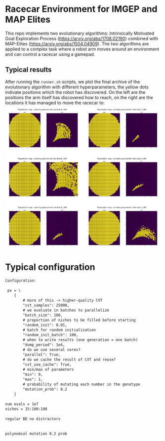 # Racecar Environment for IMGEP and MAP Elites
This repo implements two evolutionary algorithms: Intrinsically Motivated Goal Exploration Process (https://arxiv.org/abs/1708.02190) combined with MAP-Elites (https://arxiv.org/abs/1504.04909). The two algorithms are applied to a complex task where a robot arm moves around an environment and can control a racecar using a gamepad. 

## Typical results
After running the `runner.sh` scripts, we plot the final archive of the evolutionary algorithm with different hyperparameters, the yellow dots indivate positions which the robot has discovered. On the left are the positions the arm itself has discovered how to reach, on the right are the locations it has managed to move the racecar to:
![Final archives](readme_img/final_archive_racecar.png)

# Typical configuration
```
Configuration:

 px = \
    {
        # more of this -> higher-quality CVT
        "cvt_samples": 25000,
        # we evaluate in batches to parallelize
        "batch_size": 100,
        # proportion of niches to be filled before starting
        "random_init": 0.01,
        # batch for random initialization
        "random_init_batch": 100,
        # when to write results (one generation = one batch)
        "dump_period": 1e4,
        # do we use several cores?
        "parallel": True,
        # do we cache the result of CVT and reuse?
        "cvt_use_cache": True,
        # min/max of parameters
        "min": 0,
        "max": 1,
        # probability of mutating each number in the genotype
        "mutation_prob": 0.2
    }

num evals = 1e7
niches = 15:100:100

regular BD no distractors


polynomial mutation 0.2 prob 
```